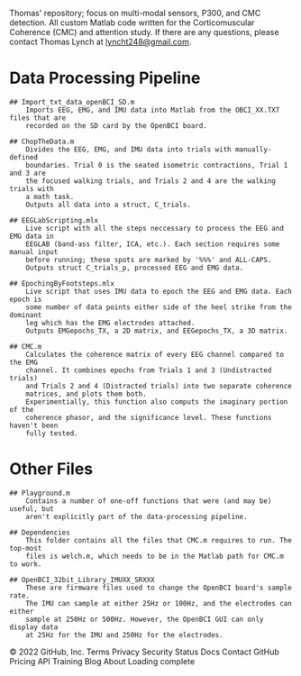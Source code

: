 Thomas' repository; focus on multi-modal sensors, P300, and CMC detection.
All custom Matlab code written for the Corticomuscular Coherence (CMC) and attention study.
If there are any questions, please contact Thomas Lynch at lyncht248@gmail.com.


# Data Processing Pipeline
	
	## Import_txt_data_openBCI_SD.m
		Imports EEG, EMG, and IMU data into Matlab from the OBCI_XX.TXT files that are
		recorded on the SD card by the OpenBCI board. 

	## ChopTheData.m
		Divides the EEG, EMG, and IMU data into trials with manually-defined
		boundaries. Trial 0 is the seated isometric contractions, Trial 1 and 3 are 
		the focused walking trials, and Trials 2 and 4 are the walking trials with 
		a math task. 
		Outputs all data into a struct, C_trials.

	## EEGLabScripting.mlx
		Live script with all the steps neccessary to process the EEG and EMG data in
		EEGLAB (band-ass filter, ICA, etc.). Each section requires some manual input
		before running; these spots are marked by '%%%' and ALL-CAPS. 
		Outputs struct C_trials_p, processed EEG and EMG data. 

	## EpochingByFootsteps.mlx
		Live script that uses IMU data to epoch the EEG and EMG data. Each epoch is 
		some number of data points either side of the heel strike from the dominant 
		leg which has the EMG electrodes attached.
		Outputs EMGepochs_TX, a 2D matrix, and EEGepochs_TX, a 3D matrix.

	## CMC.m
		Calculates the coherence matrix of every EEG channel compared to the EMG 
		channel. It combines epochs from Trials 1 and 3 (Undistracted trials) 
		and Trials 2 and 4 (Distracted trials) into two separate coherence 
		matrices, and plots them both. 
		Experimentially, this function also computs the imaginary portion of the
		coherence phasor, and the significance level. These functions haven't been
		fully tested.
		

# Other Files

	## Playground.m
		Contains a number of one-off functions that were (and may be) useful, but 
		aren't explicitly part of the data-processing pipeline. 

	## Dependencies
		This folder contains all the files that CMC.m requires to run. The top-most 
		files is welch.m, which needs to be in the Matlab path for CMC.m to work.

	## OpenBCI_32bit_Library_IMUXX_SRXXX
		These are firmware files used to change the OpenBCI board's sample rate.
		The IMU can sample at either 25Hz or 100Hz, and the electrodes can either
		sample at 250Hz or 500Hz. However, the OpenBCI GUI can only display data
		at 25Hz for the IMU and 250Hz for the electrodes.

© 2022 GitHub, Inc.
Terms
Privacy
Security
Status
Docs
Contact GitHub
Pricing
API
Training
Blog
About
Loading complete
